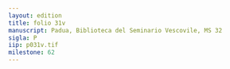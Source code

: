 ```yaml
---
layout: edition
title: folio 31v
manuscript: Padua, Biblioteca del Seminario Vescovile, MS 32
sigla: P
iip: p031v.tif
milestone: 62
---
```


